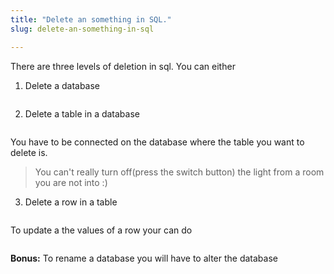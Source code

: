 ```yaml
---
title: "Delete an something in SQL."
slug: delete-an-something-in-sql

---
```


There are three levels of deletion in sql. 
You can either 


1. Delete a database 
```DROP DATABASE db_name;
```

2. Delete a table in a database
```DROP TABLE tables_name;  
``` 
You have to be connected on the database where the table you want to delete is. 
> You can't really turn off(press the switch button) the light from a room you are not into :)

3. Delete a row in a table 
```DELETE FROM tables_name WHERE condition ; 
```

To update a the values of a row your can do 
```UPDATE table_name SET column_name=value WHERE condition;
```


**Bonus:** To rename a database you will have to alter the database
```ALTER DATABASE db_name RENAME TO new_db_name ; 
```

